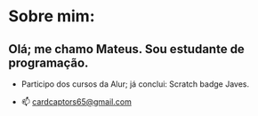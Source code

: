 # Sobre mim:
## Olá; me chamo Mateus. Sou estudante de programação.
- Participo dos cursos da Alur; já conclui: Scratch badge Javes.

- 📫 cardcaptors65@gmail.com
